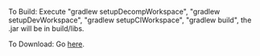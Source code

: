 To Build:
Execute "gradlew setupDecompWorkspace", "gradlew setupDevWorkspace", "gradlew setupCIWorkspace", "gradlew build", the .jar will be in build/libs.

To Download:
Go [here](http://jenkins.usrv.de:8081/job/Crops++/).
